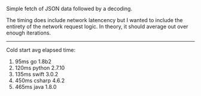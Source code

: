 Simple fetch of JSON data followed by a decoding.

The timing does include network latencency but I wanted to include the entirety of the network request logic. In theory, it should average out over enough iterations. 

---

Cold start avg elapsed time:

1. 95ms go 1.8b2
1. 120ms python 2.7.10
1. 135ms swift 3.0.2
1. 450ms csharp	4.6.2
1. 465ms java	1.8.0
